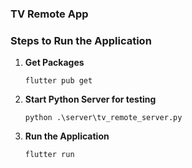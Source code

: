 ### TV Remote App

### Steps to Run the Application

1. **Get Packages**
    ```
    flutter pub get
    ```
2. **Start Python Server for testing**
    ```
    python .\server\tv_remote_server.py
    ```

2. **Run the Application**
    ```
    flutter run
    ```
    